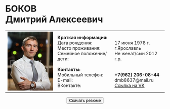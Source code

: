 <h1>БОКОВ
<br>Дмитрий Алексеевич</h1>
<table>
  <tbody>
    <tr>
      <td><img src="1_MG_3769.jpg"></td>
      <td><b>Краткая информация:</b><br>Дата рождения:<br>Место проживания:<br>Семейное положение/дети:<br><br><b>Контакты:</b><br>Мобильный телефон:<br>E-mail:<br>ВКонтакте:</td>
      <td><br>17 июня 1978 г.<br>г.Ярославль<br>Не женат/сын 2012 г.р.<br><br><br><strong>+7(962) 206-08-44</strong><br>dmb8637@mail.ru<br><a HREF="https://vk.com/id32994005" target="_blank">Ссылка на VK</a></td>
    </tr>
  </tbody>
</table>
<p align="center"><a href="anketa_D_A_Bokov.docx"><button>Скачать резюме</button></a></p>
